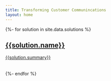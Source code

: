 ```yaml
---
title: Transforming Customer Communincations
layout: home
---
```

{%- for solution in site.data.solutions %}<a href="{{solution.link}}"><!-- ![{{solution.name}}]({{solution.icon}}) -->
## {{solution.name}}
<a href="{{solution.link}}">{{solution.summary}}</a>
<br /><br /><br />
{%- endfor %}

